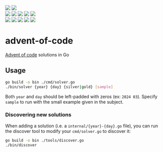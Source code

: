 <div>
    <img src="https://img.shields.io/badge/go-%2300ADD8.svg?style=for-the-badge&logo=go&logoColor=white">
    <img src="https://img.shields.io/badge/total_stars%20⭐-004-fcd34d?style=for-the-badge">
    <br />
    <div>
        <img src="https://img.shields.io/badge/2024%20⭐-04-f4f4f5">
        <img src="https://img.shields.io/badge/2023%20⭐-00-a8a29e">
        <img src="https://img.shields.io/badge/2022%20⭐-00-a8a29e">
        <img src="https://img.shields.io/badge/2021%20⭐-00-a8a29e">
        <img src="https://img.shields.io/badge/2020%20⭐-00-a8a29e">
        <br />
        <img src="https://img.shields.io/badge/2019%20⭐-00-a8a29e">
        <img src="https://img.shields.io/badge/2018%20⭐-00-a8a29e">
        <img src="https://img.shields.io/badge/2017%20⭐-00-a8a29e">
        <img src="https://img.shields.io/badge/2016%20⭐-00-a8a29e">
        <img src="https://img.shields.io/badge/2015%20⭐-00-a8a29e">
    </div>
</div>
<!-- golden: fcd34d; silver: f4f4f5; grey: a8a29e -->

# advent-of-code

[Advent of code](https://adventofcode.com/) solutions in Go

## Usage

```sh
go build -o bin ./cmd/solver.go
./bin/solver {year} {day} {silver|gold} [sample]
```

Both `year` and `day` should be left-padded with zeros (ex: `2024 03`).
Specify `sample` to run with the small example given in the subject.

### Discovering new solutions

When adding a solution (i.e. a `internal/{year}-{day}.go` file), you can run the discover tool
to modify your `cmd/solver.go` to discover it:

```sh
go build -o bin ./tools/discover.go
./bin/discover
```
